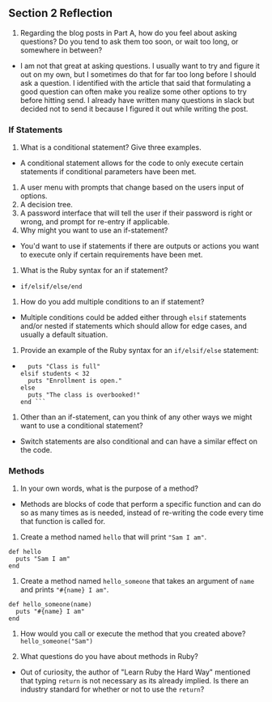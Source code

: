 ## Section 2 Reflection

1. Regarding the blog posts in Part A, how do you feel about asking questions? Do you tend to ask them too soon, or wait too long, or somewhere in between?
- I am not that great at asking questions.  I usually want to try and figure it out on my own, but I sometimes do that for far too long before I should ask a question.  I identified with the article that said that formulating a good question can often make you realize some other options to try before hitting send.  I already have written many questions in slack but decided not to send it because I figured it out while writing the post.

### If Statements

1. What is a conditional statement? Give three examples.
  - A conditional statement allows for the code to only execute certain statements if conditional parameters have been met.  
  1. A user menu with prompts that change based on the users input of options.
  2. A decision tree.
  3. A password interface that will tell the user if their password is right or wrong, and prompt for re-entry if applicable.
1. Why might you want to use an if-statement?
  - You'd want to use if statements if there are outputs or actions you want to execute only if certain requirements have been met.
1. What is the Ruby syntax for an if statement?
  - `if/elsif/else/end`
1. How do you add multiple conditions to an if statement?
  - Multiple conditions could be added either through `elsif` statements and/or nested if statements which should allow for edge cases, and usually a default situation.
1. Provide an example of the Ruby syntax for an `if/elsif/else` statement:
  - ```if students == 32
      puts "Class is full"
    elsif students < 32
      puts "Enrollment is open."
    else
      puts "The class is overbooked!"
    end ```
1. Other than an if-statement, can you think of any other ways we might want to use a conditional statement?
  - Switch statements are also conditional and can have a similar effect on the code.

### Methods

1. In your own words, what is the purpose of a method?
  - Methods are blocks of code that perform a specific function and can do so as many times as is needed, instead of re-writing the code every time that function is called for.

1. Create a method named `hello` that will print `"Sam I am"`.
```
def hello
  puts "Sam I am"
end
   ```

1. Create a method named `hello_someone` that takes an argument of `name` and prints `"#{name} I am"`.
```
def hello_someone(name)
  puts "#{name} I am"
end
```

1. How would you call or execute the method that you created above?
`hello_someone("Sam")`

1. What questions do you have about methods in Ruby?
- Out of curiosity, the author of "Learn Ruby the Hard Way" mentioned that typing `return` is not necessary as its already implied.  Is there an industry standard for whether or not to use the `return`?
